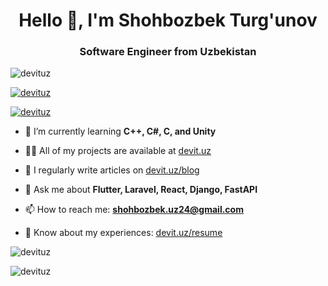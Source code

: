 <h1 align="center">Hello 👋, I'm Shohbozbek Turg'unov</h1>
<h3 align="center">Software Engineer from Uzbekistan</h3>

<p align="left"> <img src="https://komarev.com/ghpvc/?username=devituz&label=Profile%20views&color=0e75b6&style=flat" alt="devituz" /> </p>

<p align="left"> <a href="https://github.com/ryo-ma/github-profile-trophy"><img src="https://github-profile-trophy.vercel.app/?username=devituz" alt="devituz" /></a> </p>

<p align="left"> <a href="https://twitter.com/devituz" target="blank"><img src="https://img.shields.io/twitter/follow/devituz?logo=twitter&style=for-the-badge" alt="devituz" /></a> </p>

- 🌱 I’m currently learning **C++, C#, C, and Unity**

- 👨‍💻 All of my projects are available at [devit.uz](https://devit.uz)

- 📝 I regularly write articles on [devit.uz/blog](https://devit.uz/blog)

- 💬 Ask me about **Flutter, Laravel, React, Django, FastAPI**

- 📫 How to reach me: **shohbozbek.uz24@gmail.com**

- 📄 Know about my experiences: [devit.uz/resume](https://devit.uz/resume)

<p> <img align="center" src="https://github-readme-stats.vercel.app/api?username=devituz&show_icons=true&locale=en" alt="devituz" /></p>

<p><img align="center" src="https://github-readme-streak-stats.herokuapp.com/?user=devituz&" alt="devituz" /></p>
